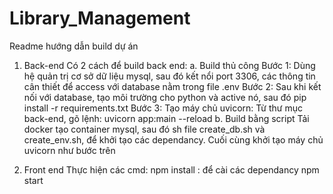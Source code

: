 # Library_Management
Readme hướng dẫn build dự án 
1. Back-end 
	Có 2 cách để build back end: 
	a. Build thủ công 
		Bước 1: Dùng hệ quản trị cơ sở dữ liệu mysql, sau đó kết nổi port 3306, 
		các thông tin cân thiết để access với database nằm trong file .env 
		Bước 2: Sau khi kết nối với database, tạo môi trường cho python và active nó, 
		sau đó pip install -r requirements.txt 
		Bước 3: Tạo máy chủ uvicorn: Từ thư mục back-end, gõ lệnh: 
				uvicorn app:main --reload 
	b. Build bằng script 
		Tải docker tạo container mysql, sau đó sh file create_db.sh và create_env.sh, 
		để khởi tạo các dependancy. Cuối cùng khởi tạo máy chủ uvicorn như bước trên
		
2. Front end 
	 Thực hiện các cmd: 
	 	npm install : để cài các dependancy 
	 	npm start
   
